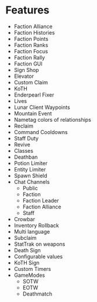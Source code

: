 # Features

* Faction Alliance
* Faction Histories
* Faction Points
* Faction Ranks
* Faction Focus
* Faction Rally
* Faction GUI
* Sign Shop
* Elevator
* Custom Claim
* KoTH
* Enderpearl Fixer
* Lives
* Lunar Client Waypoints
* Mountain Event
* Nametag colors of relationships
* Reclaim
* Command Cooldowns
* Staff Duty
* Revive
* Classes
* Deathban
* Potion Limiter
* Entity Limiter
* Spawn Shield
* Chat Channels
  * Public
  * Faction
  * Faction Leader
  * Faction Alliance
  * Staff
* Crowbar
* Inventory Rollback
* Multi language
* Subclaim
* StatTrak on weapons
* Death Sign
* Configurable values
* KoTH Sign
* Custom Timers
* GameModes
  * SOTW
  * EOTW
  * Deathmatch

